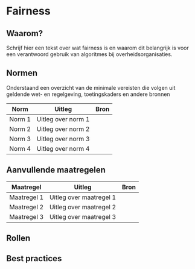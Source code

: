 # Fairness

## Waarom?
Schrijf hier een tekst over wat fairness is en waarom dit belangrijk is voor een verantwoord gebruik van algoritmes bij overheidsorganisaties. 

## Normen

Onderstaand een overzicht van de minimale vereisten die volgen uit geldende wet- en regelgeving, toetingskaders en andere bronnen

| **Norm**  | **Uitleg** | **Bron** |
|------------|-----------| ---------|
| Norm 1     | Uitleg over norm 1     | |
| Norm 2     | Uitleg over norm 2     | |
| Norm 3     | Uitleg over norm 3     | |
| Norm 4     | Uitleg over norm 4     | |


## Aanvullende maatregelen

| **Maatregel**  | **Uitleg** | **Bron** |
|------------|-----------| ---------|
| Maatregel 1     | Uitleg over maatregel 1     | |
| Maatregel 2     | Uitleg over maatregel 2     | |
| Maatregel 3     | Uitleg over maatregel 3     | |

## Rollen

## Best practices
